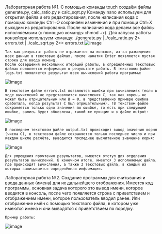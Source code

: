 Лабораторная работа №1.
    С помощью команды touch создаём файлы generate.py, calc_ratio.py и calc_sqrt.py 
    Команду nano используем для открытия файла и его редактирования, после написания кода с помощью команды Ctrl+O сохраняем изменения и при помощи  Ctrl+X выходим из редактирования. После написания кода делаем все файлы исполняемыми (с помощью команды chmod +x). Для запуска работы конвейера используем команду: 
    ./generate.py | ./calc_ratio.py 2> errors.txt | ./calc_sqrt.py 2>> errors.txt
![image](https://github.com/user-attachments/assets/22c51193-d42c-40c1-9ac3-26c3b1d0efaa)

    Так как результат работы не отражается на консоли, из-за размещения всех данных в текстовых файлах, после нажатия Enter появляется пустая строка для ввода команд.
    После совершения нескольких итераций работы, в определённых текстовых файлах появляется информация о результате работы. В текстовом файле logs.txt появляется результат всех вычислений работы программы:
![image](https://github.com/user-attachments/assets/28972673-35c3-4bc1-9b13-7f04e8d3a50d)

    В текстовом файле errors.txt появляются ошибки при вычислениях (если в ходе вычислений не представляются вычисления С, так как корень не может быть отрицательным или B = 0, в представленно примере ошибка сработала, когда результат С был отрицательным). !В текством файле сохраняется только одно значения по ошибке, то есть при следующей ошибке, запись будет обновлена, такой же принцип и в файле output:
![image](https://github.com/user-attachments/assets/7441bb2a-6411-4abf-b754-0bacab6453a5)

    В последнем текстовом файле output.txt происходит вывод значения корня (числа С), в текстовом файле сохраняется только последнее число и при каждом цикле расчёта, выводится последнее высчитанное значение корня:
![image](https://github.com/user-attachments/assets/b9df7553-f20f-4541-b30b-d5eb4b978fb5)

    Для упрощения прочтения результатов, имеется отступ для отделения результатов вычислений. В конечном итоге, имеется 3 исполняемых файла, где происходят вычисления, а также 3 текстовых файла, в каждый из которых записывается определённая информация.

Лабораторная работа №2.
    Создание программы для считывания и ввода данных (имена) для их дальнейшего отображения. Имеется код программы, основная задача которого это вывод имени, которое вводится в консоль, после чего появляется строка с приветствием и отображением имени, которое пользователь вводил ранее. Или отображение имён с помощью текствого файла, в котором уже имеются имена и они выводятся с приветствием по порядку.
    
    Пример работы:
![image](https://github.com/user-attachments/assets/f194fa43-d4eb-4132-bb0a-cda7368d4709)





